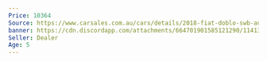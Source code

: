 ```yaml
---
Price: 10364
Source: https://www.carsales.com.au/cars/details/2018-fiat-doblo-swb-auto/SSE-AD-15350177/?Cr=6
banner: https://cdn.discordapp.com/attachments/664701901585121290/1141332528695881778/image.png
Seller: Dealer
Age: 5
---
```

